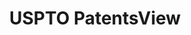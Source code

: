 ---
bigquery: https://console.cloud.google.com/bigquery?p=patents-public-data&d=patentsview&page=dataset
citation: Attribution should be given to PatentsView for use, distribution, or derivative
  works.
code: https://github.com/CSSIP-AIR/PatentsView-Code-Snippets/
contributors: USPTO
cost: None
description: 'PatentsView includes US patent data including raw data (summaries, applications,
  pregrant applications), disambugations of inventors and assignees, and inventor
  gender estimates.  Also foreign priority data, # of figures and sheets, and government
  interest statements.'
documentation: https://patentsview.org/query/builder-faqs
last_edit: Mon, 04 Apr 2022 19:02:57 GMT
location: https://patentsview.org/
maintained_by: USPTO
record_creation_timestamp: 12/2/2020 17:20:46
schema_fields: '[''status'', ''location_id'', ''subgroup_id'', ''disamb_inventor_id_20190312'',
  ''sector_title'', ''rawinventor_id'', ''text'', ''organization'', ''withdrawn'',
  ''subclass_id'', ''term_disclaimer'', ''disamb_inventor_id_20191231'', ''longitude'',
  ''_371_date'', ''subgroup'', ''ipc_class'', ''_102_date'', ''publication_number'',
  ''dependent'', ''title'', ''disamb_assignee_id_20190820'', ''latlong'', ''section'',
  ''length'', ''type'', ''country_transformed'', ''state_fips'', ''lapse_of_patent'',
  ''mainclass_id'', ''subclass'', ''classification_level'', ''disamb_inventor_id_20171003'',
  ''disamb_inventor_id_20200630'', ''term_grant'', ''id'', ''male'', ''doc_type'',
  ''variety'', ''classification_data_source'', ''disamb_inventor_id_20190820'', ''classification_value'',
  ''disamb_inventor_id_20191008'', ''term_extension'', ''county'', ''country'', ''level_two'',
  ''date'', ''application_id'', ''kind'', ''ipc_version_indicator'', ''patent_id'',
  ''gi_statement'', ''disamb_assignee_id_20181127'', ''rawlocation_id'', ''rawassignee_id'',
  ''disamb_assignee_id_20200929'', ''contract_award_number'', ''latin_name'', ''disamb_assignee_id_20190312'',
  ''relkind'', ''sequence'', ''category_id'', ''disclaimer_date'', ''attribution_status'',
  ''county_fips'', ''name_first'', ''level_one'', ''city'', ''fname'', ''male_flag'',
  ''latitude'', ''deceased'', ''main_group'', ''disamb_inventor_id_20171226'', ''disamb_inventor_id_20200331'',
  ''role'', ''classification_status'', ''num_figures'', ''num'', ''group'', ''designation'',
  ''abstract'', ''subsection_id'', ''f371_date'', ''field_id'', ''disamb_assignee_id_20191231'',
  ''rel_id'', ''subcategory_id'', ''lname'', ''disamb_inventor_id_20170307'', ''num_claims'',
  ''disamb_assignee_id_20200630'', ''category'', ''name_last'', ''f102_date'', ''reldocno'',
  ''organization_id'', ''disamb_inventor_id_20200929'', ''group_id'', ''disamb_inventor_id_20181127'',
  ''state'', ''num_sheets'', ''symbol_position'', ''section_id'', ''number'', ''doctype'',
  ''inventor_id'', ''filename'', ''rule_47'', ''uuid'', ''disamb_inventor_id_20180528'',
  ''exemplary'', ''action_date'', ''citation_id'', ''field_title'', ''disamb_inventor_id_20170808'',
  ''level_three'', ''assignee_id'', ''disamb_assignee_id_20191008'', ''disamb_inventor_id_20201229'',
  ''name'', ''series_code'', ''lawyer_id'', ''disamb_assignee_id_20200331'', ''applicant_type'']'
shortname: patentsview
tags:
- disambiguation
- United States
- gender
terms_of_use: Creative Commons Attribution 4.0 International License.
timeframe: 1963-1999
title: USPTO PatentsView
uuid: cf1780b1-e265-4e49-8d1d-83b9cfe0fd9a
---
